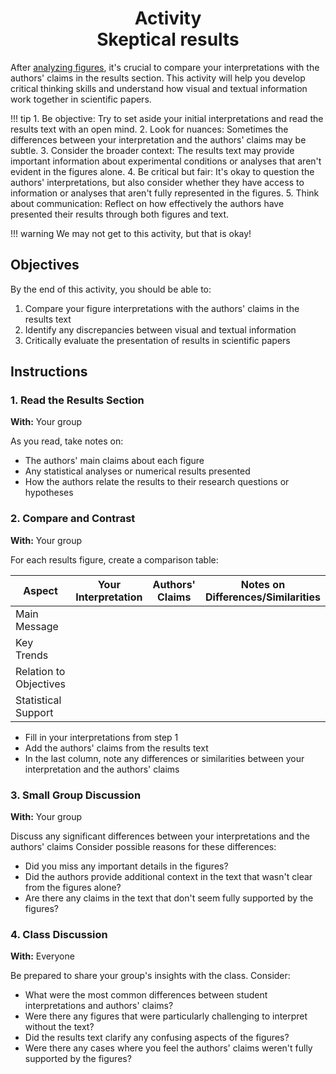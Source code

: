 <h1 align="center">
<b>Activity</b><br>
Skeptical results
</h1>

After [analyzing figures](./data.md), it's crucial to compare your interpretations with the authors' claims in the results section. This activity will help you develop critical thinking skills and understand how visual and textual information work together in scientific papers.

!!! tip
    1. Be objective: Try to set aside your initial interpretations and read the results text with an open mind.
    2. Look for nuances: Sometimes the differences between your interpretation and the authors' claims may be subtle.
    3. Consider the broader context: The results text may provide important information about experimental conditions or analyses that aren't evident in the figures alone.
    4. Be critical but fair: It's okay to question the authors' interpretations, but also consider whether they have access to information or analyses that aren't fully represented in the figures.
    5. Think about communication: Reflect on how effectively the authors have presented their results through both figures and text.

!!! warning
    We may not get to this activity, but that is okay!

## Objectives

By the end of this activity, you should be able to:

1.  Compare your figure interpretations with the authors' claims in the results text
2.  Identify any discrepancies between visual and textual information
3.  Critically evaluate the presentation of results in scientific papers

## Instructions

### 1. Read the Results Section

**With:** Your group

As you read, take notes on:

-   The authors' main claims about each figure
-   Any statistical analyses or numerical results presented
-   How the authors relate the results to their research questions or hypotheses

### 2. Compare and Contrast

**With:** Your group

For each results figure, create a comparison table:

| Aspect | Your Interpretation | Authors' Claims | Notes on Differences/Similarities |
|--------|---------------------|-----------------|-----------------------------------|
| Main Message |               |                 |                                   |
| Key Trends |                 |                 |                                   |
| Relation to Objectives |     |                 |                                   |
| Statistical Support |        |                 |                                   |

-   Fill in your interpretations from step 1
-   Add the authors' claims from the results text
-   In the last column, note any differences or similarities between your interpretation and the authors' claims

### 3. Small Group Discussion

**With:** Your group

Discuss any significant differences between your interpretations and the authors' claims
Consider possible reasons for these differences:

-   Did you miss any important details in the figures?
-   Did the authors provide additional context in the text that wasn't clear from the figures alone?
-   Are there any claims in the text that don't seem fully supported by the figures?

### 4. Class Discussion

**With:** Everyone

Be prepared to share your group's insights with the class.
Consider:

-   What were the most common differences between student interpretations and authors' claims?
-   Were there any figures that were particularly challenging to interpret without the text?
-   Did the results text clarify any confusing aspects of the figures?
-   Were there any cases where you feel the authors' claims weren't fully supported by the figures?
